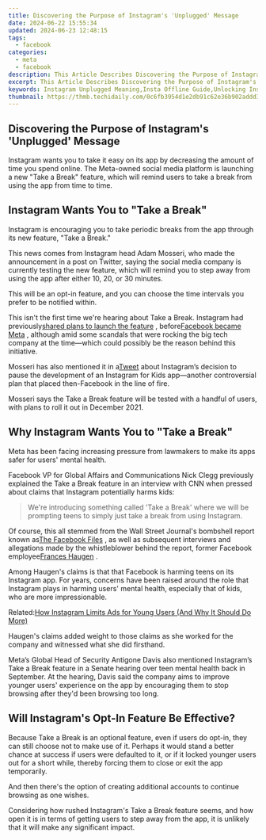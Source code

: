 ```yaml
---
title: Discovering the Purpose of Instagram's 'Unplugged' Message
date: 2024-06-22 15:55:34
updated: 2024-06-23 12:48:15
tags:
  - facebook
categories:
  - meta
  - facebook
description: This Article Describes Discovering the Purpose of Instagram's 'Unplugged' Message
excerpt: This Article Describes Discovering the Purpose of Instagram's 'Unplugged' Message
keywords: Instagram Unplugged Meaning,Insta Offline Guide,Unlocking Insta Silence,Explore Instagram Hideout,Understanding Insta Disconnect,Decoding Instagram Quietness,Purpose of Instagram Mute
thumbnail: https://thmb.techidaily.com/0c6fb3954d1e2db91c62e36b902addd3def785021471d7305b2b7e3d9392a35c.jpg
---
```


## Discovering the Purpose of Instagram's 'Unplugged' Message

 Instagram wants you to take it easy on its app by decreasing the amount of time you spend online. The Meta-owned social media platform is launching a new "Take a Break" feature, which will remind users to take a break from using the app from time to time.

## Instagram Wants You to "Take a Break"

 Instagram is encouraging you to take periodic breaks from the app through its new feature, "Take a Break."

 This news comes from Instagram head Adam Mosseri, who made the announcement in a post on Twitter, saying the social media company is currently testing the new feature, which will remind you to step away from using the app after either 10, 20, or 30 minutes.

 This will be an opt-in feature, and you can choose the time intervals you prefer to be notified within.

 This isn't the first time we're hearing about Take a Break. Instagram had previously[shared plans to launch the feature](https://www.makeuseof.com/facebook-teenagers-take-break-from-instagram/) , before[Facebook became Meta](https://www.makeuseof.com/facebook-announced-meta-its-new-brand/) , although amid some scandals that were rocking the big tech company at the time—which could possibly be the reason behind this initiative.

 Mosseri has also mentioned it in a[Tweet](https://twitter.com/mosseri/status/1442461241289555977) about Instagram’s decision to pause the development of an Instagram for Kids app—another controversial plan that placed then-Facebook in the line of fire.

 Mosseri says the Take a Break feature will be tested with a handful of users, with plans to roll it out in December 2021.

## Why Instagram Wants You to "Take a Break"

 Meta has been facing increasing pressure from lawmakers to make its apps safer for users' mental health.

 Facebook VP for Global Affairs and Communications Nick Clegg previously explained the Take a Break feature in an interview with CNN when pressed about claims that Instagram potentially harms kids:

> We're introducing something called 'Take a Break' where we will be prompting teens to simply just take a break from using Instagram.

 Of course, this all stemmed from the Wall Street Journal's bombshell report known as[The Facebook Files](https://www.wsj.com/articles/the-facebook-files-11631713039) , as well as subsequent interviews and allegations made by the whistleblower behind the report, former Facebook employee[Frances Haugen](https://www.makeuseof.com/who-is-facebook-whistleblower-60-minutes-interview-claims/) .

 Among Haugen's claims is that that Facebook is harming teens on its Instagram app. For years, concerns have been raised around the role that Instagram plays in harming users' mental health, especially that of kids, who are more impressionable.

 Related:[How Instagram Limits Ads for Young Users (And Why It Should Do More)](https://www.makeuseof.com/how-instagram-limits-ads-for-young-users/)

 Haugen's claims added weight to those claims as she worked for the company and witnessed what she did firsthand.

 Meta’s Global Head of Security Antigone Davis also mentioned Instagram’s Take a Break feature in a Senate hearing over teen mental health back in September. At the hearing, Davis said the company aims to improve younger users' experience on the app by encouraging them to stop browsing after they'd been browsing too long.

## Will Instagram's Opt-In Feature Be Effective?

 Because Take a Break is an optional feature, even if users do opt-in, they can still choose not to make use of it. Perhaps it would stand a better chance at success if users were defaulted to it, or if it locked younger users out for a short while, thereby forcing them to close or exit the app temporarily.

 And then there's the option of creating additional accounts to continue browsing as one wishes.

 Considering how rushed Instagram's Take a Break feature seems, and how open it is in terms of getting users to step away from the app, it is unlikely that it will make any significant impact.


<ins class="adsbygoogle"
     style="display:block"
     data-ad-format="autorelaxed"
     data-ad-client="ca-pub-7571918770474297"
     data-ad-slot="1223367746"></ins>



<ins class="adsbygoogle"
     style="display:block"
     data-ad-client="ca-pub-7571918770474297"
     data-ad-slot="8358498916"
     data-ad-format="auto"
     data-full-width-responsive="true"></ins>
